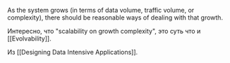 As the system grows (in terms of data volume, traffic volume, or complexity), there should be reasonable ways of dealing with that growth.

Интересно, что "scalability on growth complexity", это суть что и [[Evolvability]].

Из [[Designing Data Intensive Applications]].